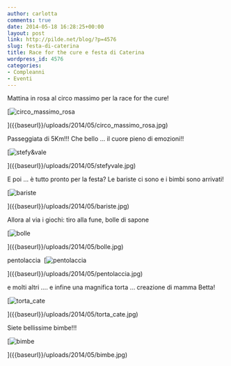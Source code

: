 ```yaml
---
author: carlotta
comments: true
date: 2014-05-18 16:28:25+00:00
layout: post
link: http://pilde.net/blog/?p=4576
slug: festa-di-caterina
title: Race for the cure e festa di Caterina
wordpress_id: 4576
categories:
- Compleanni
- Eventi
---
```


Mattina in rosa al circo massimo per la race for the cure!

[![circo_massimo_rosa]({{baseurl}}/uploads/2014/05/circo_massimo_rosa.jpg)


]({{baseurl}}/uploads/2014/05/circo_massimo_rosa.jpg)


Passeggiata di 5Km!!! Che bello ... il cuore pieno di emozioni!!

[![stefy&vale]({{baseurl}}/uploads/2014/05/stefyvale.jpg)


]({{baseurl}}/uploads/2014/05/stefyvale.jpg)


 E poi ... è tutto pronto per la festa? Le bariste ci sono e i bimbi sono arrivati!

[![bariste]({{baseurl}}/uploads/2014/05/bariste.jpg)


]({{baseurl}}/uploads/2014/05/bariste.jpg)


Allora al via i giochi: tiro alla fune, bolle di sapone

[![bolle]({{baseurl}}/uploads/2014/05/bolle.jpg)


]({{baseurl}}/uploads/2014/05/bolle.jpg)


pentolaccia  [![pentolaccia]({{baseurl}}/uploads/2014/05/pentolaccia.jpg)


]({{baseurl}}/uploads/2014/05/pentolaccia.jpg)


e molti altri .... e infine una magnifica torta ... creazione di mamma Betta!

[![torta_cate]({{baseurl}}/uploads/2014/05/torta_cate.jpg)


]({{baseurl}}/uploads/2014/05/torta_cate.jpg)


Siete bellissime bimbe!!!

[![bimbe]({{baseurl}}/uploads/2014/05/bimbe.jpg)


]({{baseurl}}/uploads/2014/05/bimbe.jpg)



